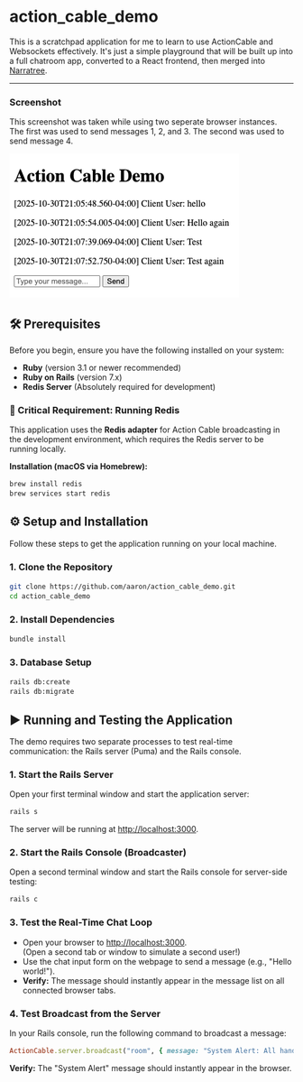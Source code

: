 # action_cable_demo

This is a scratchpad application for me to learn to use ActionCable and Websockets effectively. It's just a simple playground that will be built up into a full chatroom app, converted to a React frontend, then merged into [Narratree](https://github.com/atshaw1994/Narratree).

---

### Screenshot

This screenshot was taken while using two seperate browser instances. The first was used to send messages 1, 2, and 3. The second was used to send message 4.

![Screenshot](Screenshot.png)

## 🛠️ Prerequisites

Before you begin, ensure you have the following installed on your system:

- **Ruby** (version 3.1 or newer recommended)
- **Ruby on Rails** (version 7.x)
- **Redis Server** (Absolutely required for development)

### 🔴 Critical Requirement: Running Redis

This application uses the **Redis adapter** for Action Cable broadcasting in the development environment, which requires the Redis server to be running locally.

**Installation (macOS via Homebrew):**

```bash
brew install redis
brew services start redis
```

## ⚙️ Setup and Installation

Follow these steps to get the application running on your local machine.

### 1. Clone the Repository

```bash
git clone https://github.com/aaron/action_cable_demo.git
cd action_cable_demo
```

### 2. Install Dependencies

```bash
bundle install
```

### 3. Database Setup

```bash
rails db:create
rails db:migrate
```

## ▶️ Running and Testing the Application

The demo requires two separate processes to test real-time communication: the Rails server (Puma) and the Rails console.

### 1. Start the Rails Server

Open your first terminal window and start the application server:

```bash
rails s
```

The server will be running at [http://localhost:3000](http://localhost:3000).

### 2. Start the Rails Console (Broadcaster)

Open a second terminal window and start the Rails console for server-side testing:

```bash
rails c
```

### 3. Test the Real-Time Chat Loop

- Open your browser to [http://localhost:3000](http://localhost:3000).  
   (Open a second tab or window to simulate a second user!)
- Use the chat input form on the webpage to send a message (e.g., "Hello world!").
- **Verify:** The message should instantly appear in the message list on all connected browser tabs.

### 4. Test Broadcast from the Server

In your Rails console, run the following command to broadcast a message:

```ruby
ActionCable.server.broadcast("room", { message: "System Alert: All hands on deck!", sender: "System", time: Time.now })
```

**Verify:** The "System Alert" message should instantly appear in the browser.
